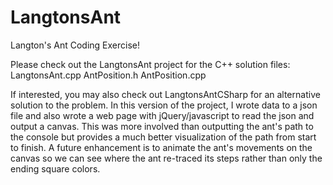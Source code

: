 # LangtonsAnt
Langton's Ant Coding Exercise!

Please check out the LangtonsAnt project for the C++ solution
  files:  LangtonsAnt.cpp
          AntPosition.h
          AntPosition.cpp
          
If interested, you may also check out LangtonsAntCSharp for an alternative solution to the problem. 
In this version of the project, I wrote data to a json file and also wrote a web page with jQuery/javascript to read the json and output a canvas.
This was more involved than outputting the ant's path to the console but provides a much better visualization of the path from start to finish. 
A future enhancement is to animate the ant's movements on the canvas so we can see where the ant re-traced its steps rather than only the ending square colors.
